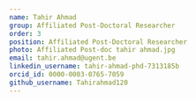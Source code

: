 ```yaml
---
name: Tahir Ahmad 
group: Affiliated Post-Doctoral Researcher
order: 3
position: Affiliated Post-Doctoral Researcher
photo: Affiliated Post-doc tahir ahmad.jpg
email: tahir.ahmad@ugent.be
linkedin_username: tahir-ahmad-phd-7313185b
orcid_id: 0000-0003-0765-7059
github_username: Tahirahmad120
---
```

